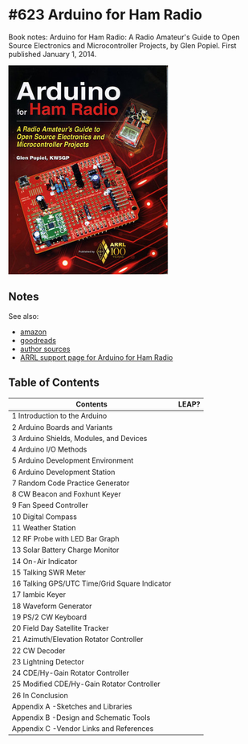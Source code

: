 # #623 Arduino for Ham Radio

Book notes: Arduino for Ham Radio: A Radio Amateur's Guide to Open Source Electronics and Microcontroller Projects, by Glen Popiel. First published January 1, 2014.

[![Build](./assets/arduino-for-ham-radio_build.jpg?raw=true)](https://amzn.to/4kK8qch)

## Notes

See also:

* [amazon](https://amzn.to/4kK8qch)
* [goodreads](https://www.goodreads.com/book/show/23432504-arduino-for-ham-radio)
* [author sources](https://www.kw5gp.com/Arduino/)
* [ARRL support page for Arduino for Ham Radio](http://www.arrl.org/arduino)

## Table of Contents

| Contents                                      | LEAP? |
|-----------------------------------------------|-------|
| 1 Introduction to the Arduino                 |       |
| 2 Arduino Boards and Variants                 |       |
| 3 Arduino Shields, Modules, and Devices       |       |
| 4 Arduino I/O Methods                         |       |
| 5 Arduino Development Environment             |       |
| 6 Arduino Development Station                 |       |
| 7 Random Code Practice Generator              |       |
| 8 CW Beacon and Foxhunt Keyer                 |       |
| 9 Fan Speed Controller                        |       |
| 10 Digital Compass                            |       |
| 11 Weather Station                            |       |
| 12 RF Probe with LED Bar Graph                |       |
| 13 Solar Battery Charge Monitor               |       |
| 14 On-Air Indicator                           |       |
| 15 Talking SWR Meter                          |       |
| 16 Talking GPS/UTC Time/Grid Square Indicator |       |
| 17 Iambic Keyer                               |       |
| 18 Waveform Generator                         |       |
| 19 PS/2 CW Keyboard                           |       |
| 20 Field Day Satellite Tracker                |       |
| 21 Azimuth/Elevation Rotator Controller       |       |
| 22 CW Decoder                                 |       |
| 23 Lightning Detector                         |       |
| 24 CDE/Hy-Gain Rotator Controller             |       |
| 25 Modified CDE/Hy-Gain Rotator Controller    |       |
| 26 In Conclusion                              |       |
| Appendix A -Sketches and Libraries            |       |
| Appendix B -Design and Schematic Tools        |       |
| Appendix C -Vendor Links and References       |       |
